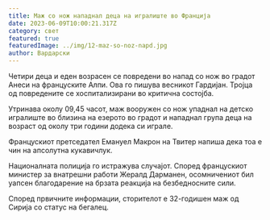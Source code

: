 ```yaml
---
title: Маж со нож нападнал деца на игралиште во Франција
date: 2023-06-09T10:00:21.317Z
category: свет
featured: true
featuredImage: ../img/12-maz-so-noz-napd.jpg
author: Вардарски
---
```

Четири деца и еден возрасен се повредени во напад со нож во градот Анеси на француските Алпи. Ова го пишува весникот Гардијан. Тројца од повредените се хоспитализирани во критична состојба.

Утринава околу 09,45 часот, маж вооружен со нож упаднал на детско игралиште во близина на езерото во градот и нападнал група деца на возраст од околу три години додека си играле.

Францускиот претседател Емануел Макрон на Твитер напиша дека тоа е чин на апсолутна кукавичлук.

Националната полиција го истражува случајот. Според францускиот министер за внатрешни работи Жералд Дарманен, осомничениот бил уапсен благодарение на брзата реакција на безбедносните сили.

Според првичните информации, сторителот е 32-годишен маж од Сирија со статус на бегалец.